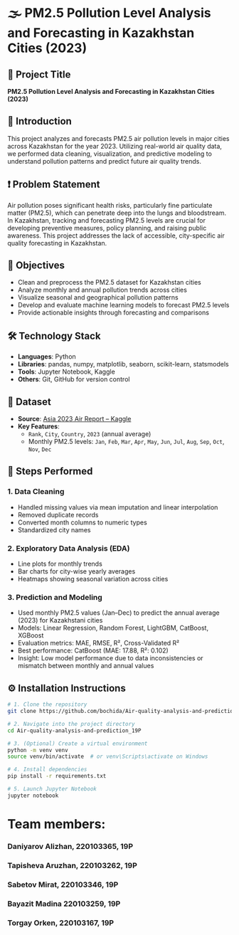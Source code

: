 # 🌫️ PM2.5 Pollution Level Analysis and Forecasting in Kazakhstan Cities (2023)

## 📌 Project Title  
**PM2.5 Pollution Level Analysis and Forecasting in Kazakhstan Cities (2023)**

## 📖 Introduction  
This project analyzes and forecasts PM2.5 air pollution levels in major cities across Kazakhstan for the year 2023. Utilizing real-world air quality data, we performed data cleaning, visualization, and predictive modeling to understand pollution patterns and predict future air quality trends.

## ❗ Problem Statement  
Air pollution poses significant health risks, particularly fine particulate matter (PM2.5), which can penetrate deep into the lungs and bloodstream. In Kazakhstan, tracking and forecasting PM2.5 levels are crucial for developing preventive measures, policy planning, and raising public awareness. This project addresses the lack of accessible, city-specific air quality forecasting in Kazakhstan.

## 🎯 Objectives  
- Clean and preprocess the PM2.5 dataset for Kazakhstan cities  
- Analyze monthly and annual pollution trends across cities  
- Visualize seasonal and geographical pollution patterns  
- Develop and evaluate machine learning models to forecast PM2.5 levels  
- Provide actionable insights through forecasting and comparisons

## 🛠️ Technology Stack  
- **Languages**: Python  
- **Libraries**: pandas, numpy, matplotlib, seaborn, scikit-learn, statsmodels  
- **Tools**: Jupyter Notebook, Kaggle  
- **Others**: Git, GitHub for version control

## 📁 Dataset  
- **Source**: [Asia 2023 Air Report – Kaggle](https://www.kaggle.com/datasets/shruthiiiee/asia-2023-air-report-2000-cities)  
- **Key Features**:  
  - `Rank`, `City`, `Country`, `2023` (annual average)  
  - Monthly PM2.5 levels: `Jan`, `Feb`, `Mar`, `Apr`, `May`, `Jun`, `Jul`, `Aug`, `Sep`, `Oct`, `Nov`, `Dec`

## 🧹 Steps Performed

### 1. Data Cleaning  
- Handled missing values via mean imputation and linear interpolation  
- Removed duplicate records  
- Converted month columns to numeric types  
- Standardized city names

### 2. Exploratory Data Analysis (EDA)  
- Line plots for monthly trends  
- Bar charts for city-wise yearly averages  
- Heatmaps showing seasonal variation across cities


### 3. Prediction and Modeling
- Used monthly PM2.5 values (Jan–Dec) to predict the annual average (2023) for Kazakhstani cities
- Models: Linear Regression, Random Forest, LightGBM, CatBoost, XGBoost
- Evaluation metrics: MAE, RMSE, R², Cross-Validated R²
- Best performance: CatBoost (MAE: 17.88, R²: 0.102)
- Insight: Low model performance due to data inconsistencies or mismatch between monthly and annual values

## ⚙️ Installation Instructions  

```bash
# 1. Clone the repository
git clone https://github.com/bochida/Air-quality-analysis-and-prediction_19P.git

# 2. Navigate into the project directory
cd Air-quality-analysis-and-prediction_19P

# 3. (Optional) Create a virtual environment
python -m venv venv
source venv/bin/activate  # or venv\Scripts\activate on Windows

# 4. Install dependencies
pip install -r requirements.txt

# 5. Launch Jupyter Notebook
jupyter notebook
```
# Team members:
###  Daniyarov Alizhan, 220103365, 19P
###  Tapisheva Aruzhan, 220103262, 19P
###  Sabetov Mirat, 220103346, 19P
###  Bayazit Madina 220103259, 19P
###  Torgay Orken, 220103167, 19P
